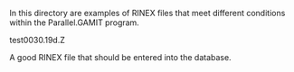 In this directory are examples of RINEX files that meet different conditions within the Parallel.GAMIT program.

test0030.19d.Z

A good RINEX file that should be entered into the database.  